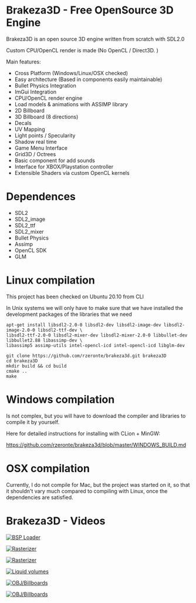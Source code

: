 # Brakeza3D - Free OpenSource 3D Engine

Brakeza3D is an open source 3D engine written from scratch with SDL2.0

Custom CPU/OpenCL render is made (No OpenCL / Direct3D. )

Main features:

- Cross Platform (Windows/Linux/OSX checked)
- Easy architecture (Based in components easily maintainable)
- Bullet Physics Integration
- ImGui Integration
- CPU/OpenCL render engine
- Load models & animations with ASSIMP library
- 2D Billboard
- 3D Billboard (8 directions)
- Decals  
- UV Mapping
- Light points / Specularity
- Shadow real time
- Game Menu Interface
- Grid3D / Octrees
- Basic component for add sounds
- Interface for XBOX/Playstation controller
- Extensible Shaders vía custom OpenCL kernels

# Dependences

- SDL2
- SDL2_image
- SDL2_ttf
- SDL2_mixer
- Bullet Physics
- Assimp
- OpenCL SDK
- GLM

# Linux compilation

This project has been checked on Ubuntu 20.10 from CLI

In Unix systems we will only have to make sure that we have installed the development packages of the libraries that we need

``` 
apt-get install libsdl2-2.0-0 libsdl2-dev libsdl2-image-dev libsdl2-image-2.0-0 libsdl2-ttf-dev \
libsdl2-ttf-2.0-0 libsdl2-mixer-dev libsdl2-mixer-2.0-0 libbullet-dev libbullet2.88 libassimp-dev \
libassimp5 assimp-utils intel-opencl-icd intel-opencl-icd libglm-dev
```

``` 
git clone https://github.com/rzeronte/brakeza3d.git brakeza3D
cd brakeza3D
mkdir build && cd build
cmake ..
make
```

# Windows compilation

Is not complex, but you will have to download the compiler and libraries to compile it by yourself.

Here for detailed instructions for installing with CLion + MinGW:

https://github.com/rzeronte/brakeza3d/blob/master/WINDOWS_BUILD.md

# OSX compilation

Currently, I do not compile for Mac, but the project was started on it, so that it shouldn't vary much compared to compiling with Linux, once the dependencies are satisfied.

# Brakeza3D - Videos

[![BSP Loader](http://i3.ytimg.com/vi/g_AP3GaFYQs/hqdefault.jpg)](https://youtu.be/g_AP3GaFYQs "BSP Loader")

[![Rasterizer](http://i3.ytimg.com/vi/aju_-6ZP7Uo/hqdefault.jpg)](https://youtu.be/aju_-6ZP7Uo "Rasterizer")

[![Rasterizer](http://i3.ytimg.com/vi/llORYHJkOj0/hqdefault.jpg)](https://youtu.be/llORYHJkOj0 "Lightmaps")

[![Liquid volumes](http://i3.ytimg.com/vi/JdtLIGsecaQ/hqdefault.jpg)](https://youtu.be/JdtLIGsecaQ "Liquid volumes")

[![OBJ/Billboards](http://i3.ytimg.com/vi/Txr7tlYJNVQ/hqdefault.jpg)](https://youtu.be/Txr7tlYJNVQ "OBJ/Billboards")

[![OBJ/Billboards](http://i3.ytimg.com/vi/dpvQxOO04F4/hqdefault.jpg)](https://youtu.be/dpvQxOO04F4 "FPS features")
